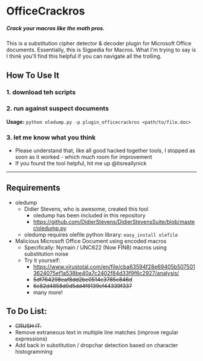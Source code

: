 # OfficeCrackros
##### Crack your macros like the math pros.
This is a substitution cipher detector & decoder plugin for Microsoft Office documents. Essentially, this is Sigpedia for Macros. What I'm trying to say is I think you'll find this helpful if you can navigate all the trolling.

## How To Use It
### 1. download teh scripts
### 2. run against suspect documents
   **Usage:** ```python oledump.py -p plugin_officecrackros <path/to/file.doc>```
### 3. let me know what you think
  * Please understand that, like all good hacked together tools, I stopped as soon as it worked - which much room for improvement
  * If you found the tool helpful, hit me up @itsreallynick

---
## Requirements
* oledump
  * Didier Stevens, who is awesome, created this tool
    * oledump has been included in this repository
    * https://github.com/DidierStevens/DidierStevensSuite/blob/master/oledump.py
  * oledump requires olefile python library: ```easy_install olefile```
* Malicious Microsoft Office Document using encoded macros
  * Specifically: Nymain / UNC622 (Now FIN8) macros using substitution noise
  * Try it yourself: 
     * https://www.virustotal.com/en/file/cba63594f28e69405b5075013624075ef1a538be40a7c2402f84d33f9f6c2927/analysis/
     * ~~5df764298eaf8dd2be0514c3785c846d~~
     * ~~6c82d4858d0d5dd4f6139cf44339f337~~
     * many more!

## To Do List:
* ~~CRUSH IT.~~
* Remove extraneous text in multiple line matches (improve regular expressions)
* Add back in substitution / dropchar detection based on character histogramming